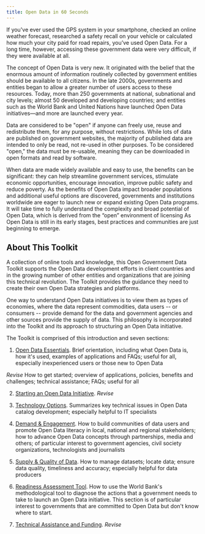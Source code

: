 ```yaml
---
title: Open Data in 60 Seconds
---
```


If you've ever used the GPS system in your smartphone, checked an online weather forecast, researched a safety recall on
your vehicle or calculated how much your city paid for road repairs, you’ve used Open Data. For a long time, however,
accessing these government data were very difficult, if they were available at all.

The concept of Open Data is very new. It originated with the belief that the enormous amount of information routinely collected by
government entities should be available to all citizens. In the late 2000s, governments and entities
began to allow a greater number of users access to these resources. Today, more than 250 governments at national,
subnational and city levels; almost 50 developed and developing countries; and entities such as the World Bank and
United Nations have launched Open Data initiatives—and more are launched every year.

Data are considered to be "open" if anyone can freely use, reuse and redistribute them, for any purpose, without
restrictions. While lots of data are published on government websites, the majority of published data are intended to
only be read, not re-used in other purposes. To be considered "open," the data must be re-usable, meaning they can be
downloaded in open formats and read by software.

When data are made widely available and easy to use, the benefits can
be significant: they  can help streamline government services, stimulate economic opportunities, encourage innovation,
improve public safety and reduce poverty.
As the benefits of Open Data impact broader populations and additional useful options are discovered, governments and
institutions worldwide are eager to launch new or expand existing Open Data programs. It will take time to fully
understand the complexity and broad potential of Open Data, which is derived from the “open” environment of licensing
As Open Data is still in its early stages, best practices and communities are just beginning to emerge.

## About This Toolkit

A collection of online tools and knowledge, this Open Government Data Toolkit supports
the Open Data development efforts in client countries and in the growing number of other entities and organizations that
are joining this technical revolution. The Toolkit provides the guidance they need to create their own Open Data strategies
and platforms. 

One way to understand Open Data initiatives is to view them as types of economies, where the data represent commodities, data users -- or consumers -- provide demand for the data and government agencies and other sources provide the supply of data. This philosophy is incorporated into the Toolkit and its approach to structuring an Open Data initiative.


The Toolkit is comprised of this introduction and seven sections:

1. [Open Data Essentials](essentials.html). Brief orientation, including what Open Data is, how it's used, examples of applications and FAQs; useful for all, especially inexperienced users or those new to Open Data

*Revise* How to get started; overview of applications, policies, benefits and challenges; technical assistance; FAQs; useful for all

2. [Starting an Open Data Initiative](starting.html). *Revise*

3. [Technology Options](technology.html). Summarizes key technical issues in Open Data catalog development; especially helpful to IT specialists

4. [Demand & Engagement](demand.html). How to build communities of data users and promote Open Data literacy in local,
national and regional stakeholders; how to advance Open Data concepts through partnerships, media and others; of
particular interest to government agencies, civil society organizations, technologists and journalists

5. [Supply & Quality of Data](supply.html). How to manage datasets; locate data; ensure data quality, timeliness and accuracy; especially helpful for data producers

6. [Readiness Assessment Tool](odra.html). How to use the World Bank's methodological tool to diagnose the actions that a
government needs to take to launch an Open Data initiative. This section is of particular interest to governments that
are committed to Open Data but don't know where to start.

7. [Technical Assistance and Funding](technical-assistance.html). *Revise*